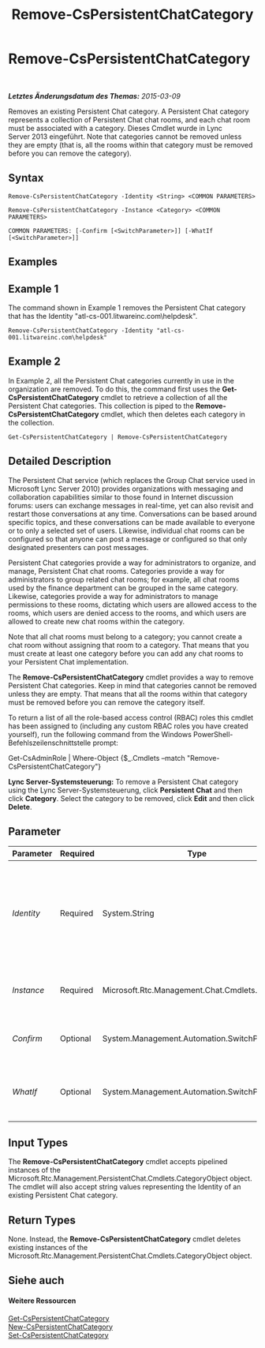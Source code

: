 ﻿---
title: Remove-CsPersistentChatCategory
TOCTitle: Remove-CsPersistentChatCategory
ms:assetid: 09d2c1e6-07b6-47c2-b48f-f0c8bdfa1507
ms:mtpsurl: https://technet.microsoft.com/de-de/library/JJ204660(v=OCS.15)
ms:contentKeyID: 49293118
ms.date: 05/19/2016
mtps_version: v=OCS.15
ms.translationtype: HT
---

# Remove-CsPersistentChatCategory

 

_**Letztes Änderungsdatum des Themas:** 2015-03-09_

Removes an existing Persistent Chat category. A Persistent Chat category represents a collection of Persistent Chat chat rooms, and each chat room must be associated with a category. Dieses Cmdlet wurde in Lync Server 2013 eingeführt. Note that categories cannot be removed unless they are empty (that is, all the rooms within that category must be removed before you can remove the category).

## Syntax

    Remove-CsPersistentChatCategory -Identity <String> <COMMON PARAMETERS>

    Remove-CsPersistentChatCategory -Instance <Category> <COMMON PARAMETERS>

    COMMON PARAMETERS: [-Confirm [<SwitchParameter>]] [-WhatIf [<SwitchParameter>]]

## Examples

## Example 1

The command shown in Example 1 removes the Persistent Chat category that has the Identity "atl-cs-001.litwareinc.com\\helpdesk".

    Remove-CsPersistentChatCategory -Identity "atl-cs-001.litwareinc.com\helpdesk"

## Example 2

In Example 2, all the Persistent Chat categories currently in use in the organization are removed. To do this, the command first uses the **Get-CsPersistentChatCategory** cmdlet to retrieve a collection of all the Persistent Chat categories. This collection is piped to the **Remove-CsPersistentChatCategory** cmdlet, which then deletes each category in the collection.

    Get-CsPersistentChatCategory | Remove-CsPersistentChatCategory

## Detailed Description

The Persistent Chat service (which replaces the Group Chat service used in Microsoft Lync Server 2010) provides organizations with messaging and collaboration capabilities similar to those found in Internet discussion forums: users can exchange messages in real-time, yet can also revisit and restart those conversations at any time. Conversations can be based around specific topics, and these conversations can be made available to everyone or to only a selected set of users. Likewise, individual chat rooms can be configured so that anyone can post a message or configured so that only designated presenters can post messages.

Persistent Chat categories provide a way for administrators to organize, and manage, Persistent Chat chat rooms. Categories provide a way for administrators to group related chat rooms; for example, all chat rooms used by the finance department can be grouped in the same category. Likewise, categories provide a way for administrators to manage permissions to these rooms, dictating which users are allowed access to the rooms, which users are denied access to the rooms, and which users are allowed to create new chat rooms within the category.

Note that all chat rooms must belong to a category; you cannot create a chat room without assigning that room to a category. That means that you must create at least one category before you can add any chat rooms to your Persistent Chat implementation.

The **Remove-CsPersistentChatCategory** cmdlet provides a way to remove Persistent Chat categories. Keep in mind that categories cannot be removed unless they are empty. That means that all the rooms within that category must be removed before you can remove the category itself.

To return a list of all the role-based access control (RBAC) roles this cmdlet has been assigned to (including any custom RBAC roles you have created yourself), run the following command from the Windows PowerShell-Befehlszeilenschnittstelle prompt:

Get-CsAdminRole | Where-Object {$\_.Cmdlets –match "Remove-CsPersistentChatCategory"}

**Lync Server-Systemsteuerung:** To remove a Persistent Chat category using the Lync Server-Systemsteuerung, click **Persistent Chat** and then click **Category**. Select the category to be removed, click **Edit** and then click **Delete**.

## Parameter


<table>
<colgroup>
<col style="width: 25%" />
<col style="width: 25%" />
<col style="width: 25%" />
<col style="width: 25%" />
</colgroup>
<thead>
<tr class="header">
<th>Parameter</th>
<th>Required</th>
<th>Type</th>
<th>Description</th>
</tr>
</thead>
<tbody>
<tr class="odd">
<td><p><em>Identity</em></p></td>
<td><p>Required</p></td>
<td><p>System.String</p></td>
<td><p>Unique identifier for the Persistent Chat category to be removed. An Identity consists of the PoolFqdn plus the category Name; for example:</p>
<p>-Identity &quot;atl-cs-001.litwareinc.com\helpdesk&quot;</p></td>
</tr>
<tr class="even">
<td><p><em>Instance</em></p></td>
<td><p>Required</p></td>
<td><p>Microsoft.Rtc.Management.Chat.Cmdlets.Category</p></td>
<td><p>Allows you to pass a reference to an object to the cmdlet.</p></td>
</tr>
<tr class="odd">
<td><p><em>Confirm</em></p></td>
<td><p>Optional</p></td>
<td><p>System.Management.Automation.SwitchParameter</p></td>
<td><p>Prompts you for confirmation before executing the command.</p></td>
</tr>
<tr class="even">
<td><p><em>WhatIf</em></p></td>
<td><p>Optional</p></td>
<td><p>System.Management.Automation.SwitchParameter</p></td>
<td><p>Describes what would happen if you executed the command without actually executing the command.</p></td>
</tr>
</tbody>
</table>


## Input Types

The **Remove-CsPersistentChatCategory** cmdlet accepts pipelined instances of the Microsoft.Rtc.Management.PersistentChat.Cmdlets.CategoryObject object. The cmdlet will also accept string values representing the Identity of an existing Persistent Chat category.

## Return Types

None. Instead, the **Remove-CsPersistentChatCategory** cmdlet deletes existing instances of the Microsoft.Rtc.Management.PersistentChat.Cmdlets.CategoryObject object.

## Siehe auch

#### Weitere Ressourcen

[Get-CsPersistentChatCategory](get-cspersistentchatcategory.md)  
[New-CsPersistentChatCategory](new-cspersistentchatcategory.md)  
[Set-CsPersistentChatCategory](set-cspersistentchatcategory.md)

